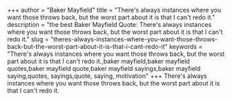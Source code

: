 +++
author = "Baker Mayfield"
title = "There's always instances where you want those throws back, but the worst part about it is that I can't redo it."
description = "the best Baker Mayfield Quote: There's always instances where you want those throws back, but the worst part about it is that I can't redo it."
slug = "theres-always-instances-where-you-want-those-throws-back-but-the-worst-part-about-it-is-that-i-cant-redo-it"
keywords = "There's always instances where you want those throws back, but the worst part about it is that I can't redo it.,baker mayfield,baker mayfield quotes,baker mayfield quote,baker mayfield sayings,baker mayfield saying,quotes, sayings,quote, saying, motivation"
+++
There's always instances where you want those throws back, but the worst part about it is that I can't redo it.
